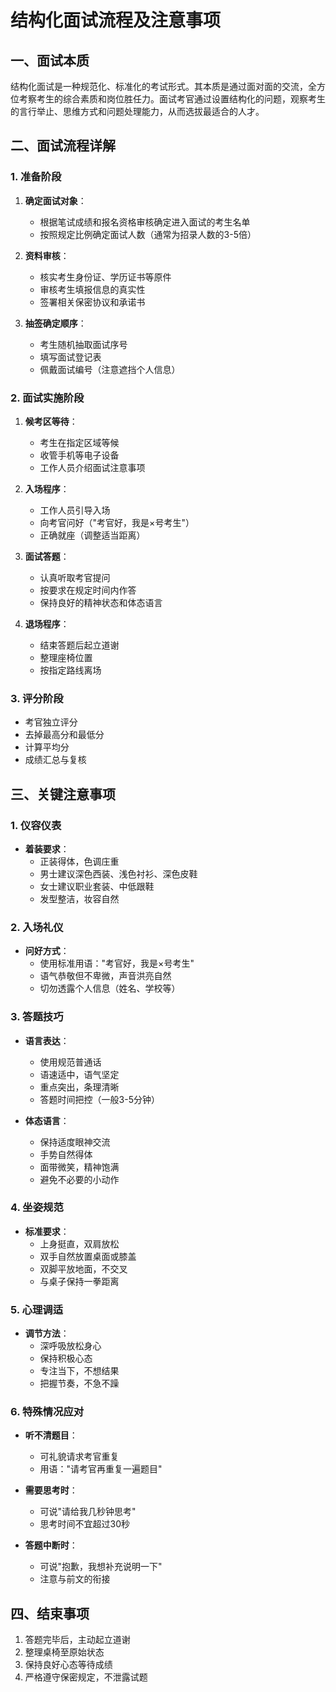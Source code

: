 # 结构化面试流程及注意事项

## 一、面试本质

结构化面试是一种规范化、标准化的考试形式。其本质是通过面对面的交流，全方位考察考生的综合素质和岗位胜任力。面试考官通过设置结构化的问题，观察考生的言行举止、思维方式和问题处理能力，从而选拔最适合的人才。

## 二、面试流程详解

### 1. 准备阶段
1. **确定面试对象**：
   - 根据笔试成绩和报名资格审核确定进入面试的考生名单
   - 按照规定比例确定面试人数（通常为招录人数的3-5倍）

2. **资料审核**：
   - 核实考生身份证、学历证书等原件
   - 审核考生填报信息的真实性
   - 签署相关保密协议和承诺书

3. **抽签确定顺序**：
   - 考生随机抽取面试序号
   - 填写面试登记表
   - 佩戴面试编号（注意遮挡个人信息）

### 2. 面试实施阶段
1. **候考区等待**：
   - 考生在指定区域等候
   - 收管手机等电子设备
   - 工作人员介绍面试注意事项

2. **入场程序**：
   - 工作人员引导入场
   - 向考官问好（"考官好，我是×号考生"）
   - 正确就座（调整适当距离）

3. **面试答题**：
   - 认真听取考官提问
   - 按要求在规定时间内作答
   - 保持良好的精神状态和体态语言

4. **退场程序**：
   - 结束答题后起立道谢
   - 整理座椅位置
   - 按指定路线离场

### 3. 评分阶段
- 考官独立评分
- 去掉最高分和最低分
- 计算平均分
- 成绩汇总与复核

## 三、关键注意事项

### 1. 仪容仪表
- **着装要求**：
  - 正装得体，色调庄重
  - 男士建议深色西装、浅色衬衫、深色皮鞋
  - 女士建议职业套装、中低跟鞋
  - 发型整洁，妆容自然

### 2. 入场礼仪
- **问好方式**：
  - 使用标准用语："考官好，我是×号考生"
  - 语气恭敬但不卑微，声音洪亮自然
  - 切勿透露个人信息（姓名、学校等）

### 3. 答题技巧
- **语言表达**：
  - 使用规范普通话
  - 语速适中，语气坚定
  - 重点突出，条理清晰
  - 答题时间把控（一般3-5分钟）

- **体态语言**：
  - 保持适度眼神交流
  - 手势自然得体
  - 面带微笑，精神饱满
  - 避免不必要的小动作

### 4. 坐姿规范
- **标准要求**：
  - 上身挺直，双肩放松
  - 双手自然放置桌面或膝盖
  - 双脚平放地面，不交叉
  - 与桌子保持一拳距离

### 5. 心理调适
- **调节方法**：
  - 深呼吸放松身心
  - 保持积极心态
  - 专注当下，不想结果
  - 把握节奏，不急不躁

### 6. 特殊情况应对
- **听不清题目**：
  - 可礼貌请求考官重复
  - 用语："请考官再重复一遍题目"
  
- **需要思考时**：
  - 可说"请给我几秒钟思考"
  - 思考时间不宜超过30秒

- **答题中断时**：
  - 可说"抱歉，我想补充说明一下"
  - 注意与前文的衔接

## 四、结束事项
1. 答题完毕后，主动起立道谢
2. 整理桌椅至原始状态
3. 保持良好心态等待成绩
4. 严格遵守保密规定，不泄露试题


